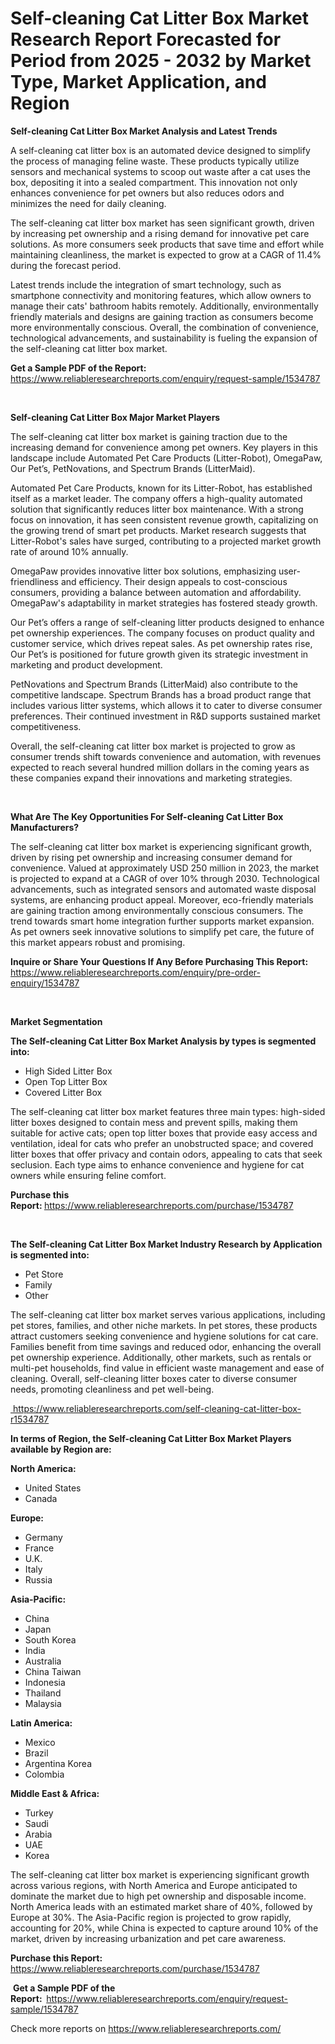 <p><h1>Self-cleaning Cat Litter Box Market Research Report Forecasted for Period from 2025 -  2032 by Market Type, Market Application, and Region</h1></p><p><strong>Self-cleaning Cat Litter Box Market Analysis and Latest Trends</strong></p>
<p><p>A self-cleaning cat litter box is an automated device designed to simplify the process of managing feline waste. These products typically utilize sensors and mechanical systems to scoop out waste after a cat uses the box, depositing it into a sealed compartment. This innovation not only enhances convenience for pet owners but also reduces odors and minimizes the need for daily cleaning.</p><p>The self-cleaning cat litter box market has seen significant growth, driven by increasing pet ownership and a rising demand for innovative pet care solutions. As more consumers seek products that save time and effort while maintaining cleanliness, the market is expected to grow at a CAGR of 11.4% during the forecast period. </p><p>Latest trends include the integration of smart technology, such as smartphone connectivity and monitoring features, which allow owners to manage their cats' bathroom habits remotely. Additionally, environmentally friendly materials and designs are gaining traction as consumers become more environmentally conscious. Overall, the combination of convenience, technological advancements, and sustainability is fueling the expansion of the self-cleaning cat litter box market.</p></p>
<p><strong>Get a Sample PDF of the Report:&nbsp;</strong> <a href="https://www.reliableresearchreports.com/enquiry/request-sample/1534787?utm_campaign=2802&utm_medium=2&utm_source=Github&utm_content=ia&utm_term=05042025&utm_id=self-cleaning-cat-litter-box">https://www.reliableresearchreports.com/enquiry/request-sample/1534787</a></p>
<p>&nbsp;</p>
<p><strong>Self-cleaning Cat Litter Box Major Market Players</strong></p>
<p><p>The self-cleaning cat litter box market is gaining traction due to the increasing demand for convenience among pet owners. Key players in this landscape include Automated Pet Care Products (Litter-Robot), OmegaPaw, Our Pet’s, PetNovations, and Spectrum Brands (LitterMaid). </p><p>Automated Pet Care Products, known for its Litter-Robot, has established itself as a market leader. The company offers a high-quality automated solution that significantly reduces litter box maintenance. With a strong focus on innovation, it has seen consistent revenue growth, capitalizing on the growing trend of smart pet products. Market research suggests that Litter-Robot's sales have surged, contributing to a projected market growth rate of around 10% annually. </p><p>OmegaPaw provides innovative litter box solutions, emphasizing user-friendliness and efficiency. Their design appeals to cost-conscious consumers, providing a balance between automation and affordability. OmegaPaw's adaptability in market strategies has fostered steady growth.</p><p>Our Pet’s offers a range of self-cleaning litter products designed to enhance pet ownership experiences. The company focuses on product quality and customer service, which drives repeat sales. As pet ownership rates rise, Our Pet’s is positioned for future growth given its strategic investment in marketing and product development.</p><p>PetNovations and Spectrum Brands (LitterMaid) also contribute to the competitive landscape. Spectrum Brands has a broad product range that includes various litter systems, which allows it to cater to diverse consumer preferences. Their continued investment in R&D supports sustained market competitiveness.</p><p>Overall, the self-cleaning cat litter box market is projected to grow as consumer trends shift towards convenience and automation, with revenues expected to reach several hundred million dollars in the coming years as these companies expand their innovations and marketing strategies.</p></p>
<p>&nbsp;</p>
<p><strong>What Are The Key Opportunities For Self-cleaning Cat Litter Box Manufacturers?</strong></p>
<p><p>The self-cleaning cat litter box market is experiencing significant growth, driven by rising pet ownership and increasing consumer demand for convenience. Valued at approximately USD 250 million in 2023, the market is projected to expand at a CAGR of over 10% through 2030. Technological advancements, such as integrated sensors and automated waste disposal systems, are enhancing product appeal. Moreover, eco-friendly materials are gaining traction among environmentally conscious consumers. The trend towards smart home integration further supports market expansion. As pet owners seek innovative solutions to simplify pet care, the future of this market appears robust and promising.</p></p>
<p><strong>Inquire or Share Your Questions If Any Before Purchasing This Report:</strong> <a href="https://www.reliableresearchreports.com/enquiry/pre-order-enquiry/1534787?utm_campaign=2802&utm_medium=2&utm_source=Github&utm_content=ia&utm_term=05042025&utm_id=self-cleaning-cat-litter-box">https://www.reliableresearchreports.com/enquiry/pre-order-enquiry/1534787</a></p>
<p>&nbsp;</p>
<p><strong>Market Segmentation</strong></p>
<p><strong>The Self-cleaning Cat Litter Box Market Analysis by types is segmented into:</strong></p>
<p><ul><li>High Sided Litter Box</li><li>Open Top Litter Box</li><li>Covered Litter Box</li></ul></p>
<p><p>The self-cleaning cat litter box market features three main types: high-sided litter boxes designed to contain mess and prevent spills, making them suitable for active cats; open top litter boxes that provide easy access and ventilation, ideal for cats who prefer an unobstructed space; and covered litter boxes that offer privacy and contain odors, appealing to cats that seek seclusion. Each type aims to enhance convenience and hygiene for cat owners while ensuring feline comfort.</p></p>
<p><strong>Purchase this Report:&nbsp;</strong><a href="https://www.reliableresearchreports.com/purchase/1534787?utm_campaign=2802&utm_medium=2&utm_source=Github&utm_content=ia&utm_term=05042025&utm_id=self-cleaning-cat-litter-box">https://www.reliableresearchreports.com/purchase/1534787</a></p>
<p>&nbsp;</p>
<p><strong>The Self-cleaning Cat Litter Box Market Industry Research by Application is segmented into:</strong></p>
<p><ul><li>Pet Store</li><li>Family</li><li>Other</li></ul></p>
<p><p>The self-cleaning cat litter box market serves various applications, including pet stores, families, and other niche markets. In pet stores, these products attract customers seeking convenience and hygiene solutions for cat care. Families benefit from time savings and reduced odor, enhancing the overall pet ownership experience. Additionally, other markets, such as rentals or multi-pet households, find value in efficient waste management and ease of cleaning. Overall, self-cleaning litter boxes cater to diverse consumer needs, promoting cleanliness and pet well-being.</p></p>
<p><a href="https://www.reliableresearchreports.com/self-cleaning-cat-litter-box-r1534787?utm_campaign=2802&utm_medium=2&utm_source=Github&utm_content=ia&utm_term=05042025&utm_id=self-cleaning-cat-litter-box">&nbsp;https://www.reliableresearchreports.com/self-cleaning-cat-litter-box-r1534787</a></p>
<p><strong>In terms of Region, the Self-cleaning Cat Litter Box Market Players available by Region are:</strong></p>
<p>
    <p> <strong> North America: </strong>
        <ul>
            <li>United States</li>
            <li>Canada</li>
        </ul>
        </p> 
    <p> <strong> Europe: </strong>
        <ul>
            <li>Germany</li>
            <li>France</li>
            <li>U.K.</li>
            <li>Italy</li>
            <li>Russia</li>
        </ul>
        </p> 
    <p> <strong> Asia-Pacific: </strong>
        <ul>
            <li>China</li>
            <li>Japan</li>
            <li>South Korea</li>
            <li>India</li>
            <li>Australia</li>
            <li>China Taiwan</li>
            <li>Indonesia</li>
            <li>Thailand</li>
            <li>Malaysia</li>
        </ul>
        </p> 
    <p> <strong> Latin America: </strong>
        <ul>
            <li>Mexico</li>
            <li>Brazil</li>
            <li>Argentina Korea</li>
            <li>Colombia</li>
        </ul>
        </p> 
    <p> <strong> Middle East & Africa: </strong>
        <ul>
            <li>Turkey</li>
            <li>Saudi</li>
            <li>Arabia</li>
            <li>UAE</li>
            <li>Korea</li>
        </ul>
    </p>
    </p>
<p><p>The self-cleaning cat litter box market is experiencing significant growth across various regions, with North America and Europe anticipated to dominate the market due to high pet ownership and disposable income. North America leads with an estimated market share of 40%, followed by Europe at 30%. The Asia-Pacific region is projected to grow rapidly, accounting for 20%, while China is expected to capture around 10% of the market, driven by increasing urbanization and pet care awareness.</p></p>
<p><strong>Purchase this Report: </strong><a href="https://www.reliableresearchreports.com/purchase/1534787?utm_campaign=2802&utm_medium=2&utm_source=Github&utm_content=ia&utm_term=05042025&utm_id=self-cleaning-cat-litter-box">https://www.reliableresearchreports.com/purchase/1534787</a></p>
<p>&nbsp;<strong>Get a Sample PDF of the Report:&nbsp;&nbsp;</strong><a href="https://www.reliableresearchreports.com/enquiry/request-sample/1534787?utm_campaign=2802&utm_medium=2&utm_source=Github&utm_content=ia&utm_term=05042025&utm_id=self-cleaning-cat-litter-box">https://www.reliableresearchreports.com/enquiry/request-sample/1534787</a></p>
<p><strong></strong></p>
<p>Check more reports on <a href="https://www.reliableresearchreports.com/?utm_campaign=2802&utm_medium=2&utm_source=Github&utm_content=ia&utm_term=05042025&utm_id=self-cleaning-cat-litter-box">https://www.reliableresearchreports.com/</a></p>